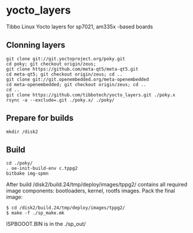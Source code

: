 # yocto_layers
Tibbo Linux Yocto layers for sp7021, am335x -based boards


## Clonning layers
```
git clone git://git.yoctoproject.org/poky.git
cd poky; git checkout origin/zeus;
git clone https://github.com/meta-qt5/meta-qt5.git
cd meta-qt5; git checkout origin/zeus; cd ..
git clone git://git.openembedded.org/meta-openembedded
cd meta-openembedded; git checkout origin/zeus; cd ..
cd ..
git clone https://github.com/tibbotech/yocto_layers.git ./poky.x
rsync -a --exclude=.git ./poky.x/ ./poky/
```

## Prepare for builds
```
mkdir /disk2
```

## Build
```
cd ./poky/
. oe-init-build-env c.tppg2
bitbake img-spmn
```

After build /disk2/build.24/tmp/deploy/images/tppg2/ contains all required image components: bootloaders, kernel, rootfs images.
Pack the final image:
```
$ cd /disk2/build.24/tmp/deploy/images/tppg2/
$ make -f ./sp_make.mk
```

ISPBOOOT.BIN is in the ./sp_out/ 
